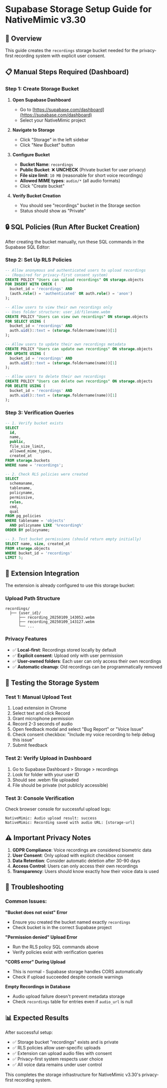 # Supabase Storage Setup Guide for NativeMimic v3.30

## 🎯 Overview
This guide creates the `recordings` storage bucket needed for the privacy-first recording system with explicit user consent.

## 📋 Manual Steps Required (Dashboard)

### Step 1: Create Storage Bucket

1. **Open Supabase Dashboard**
   - Go to [https://supabase.com/dashboard](https://supabase.com/dashboard)
   - Select your NativeMimic project

2. **Navigate to Storage**
   - Click "Storage" in the left sidebar
   - Click "New Bucket" button

3. **Configure Bucket**
   - **Bucket Name**: `recordings`
   - **Public Bucket**: ❌ **UNCHECK** (Private bucket for user privacy)
   - **File size limit**: `10 MB` (reasonable for short voice recordings)
   - **Allowed MIME types**: `audio/*` (all audio formats)
   - Click "Create bucket"

4. **Verify Bucket Creation**
   - You should see "recordings" bucket in the Storage section
   - Status should show as "Private"

## 🔒 SQL Policies (Run After Bucket Creation)

After creating the bucket manually, run these SQL commands in the Supabase SQL Editor:

### Step 2: Set Up RLS Policies

```sql
-- Allow anonymous and authenticated users to upload recordings
-- (Required for privacy-first consent system)
CREATE POLICY "Users can upload recordings" ON storage.objects
FOR INSERT WITH CHECK (
  bucket_id = 'recordings' AND 
  (auth.role() = 'authenticated' OR auth.role() = 'anon')
);

-- Allow users to view their own recordings only
-- Uses folder structure: user_id/filename.webm
CREATE POLICY "Users can view own recordings" ON storage.objects  
FOR SELECT USING (
  bucket_id = 'recordings' AND 
  auth.uid()::text = (storage.foldername(name))[1]
);

-- Allow users to update their own recordings metadata
CREATE POLICY "Users can update own recordings" ON storage.objects
FOR UPDATE USING (
  bucket_id = 'recordings' AND 
  auth.uid()::text = (storage.foldername(name))[1] 
);

-- Allow users to delete their own recordings
CREATE POLICY "Users can delete own recordings" ON storage.objects
FOR DELETE USING (
  bucket_id = 'recordings' AND 
  auth.uid()::text = (storage.foldername(name))[1]
);
```

### Step 3: Verification Queries

```sql
-- 1. Verify bucket exists
SELECT 
  id,
  name,
  public,
  file_size_limit,
  allowed_mime_types,
  created_at
FROM storage.buckets 
WHERE name = 'recordings';

-- 2. Check RLS policies were created
SELECT 
  schemaname,
  tablename, 
  policyname,
  permissive,
  roles,
  cmd,
  qual
FROM pg_policies 
WHERE tablename = 'objects' 
  AND policyname LIKE '%recording%'
ORDER BY policyname;

-- 3. Test bucket permissions (should return empty initially)
SELECT name, size, created_at 
FROM storage.objects 
WHERE bucket_id = 'recordings' 
LIMIT 5;
```

## 🔧 Extension Integration

The extension is already configured to use this storage bucket:

### Upload Path Structure
```
recordings/
  ├── {user_id}/
      ├── recording_20250109_143052.webm
      ├── recording_20250109_143127.webm
      └── ...
```

### Privacy Features
- ✅ **Local-first**: Recordings stored locally by default
- ✅ **Explicit consent**: Upload only with user permission
- ✅ **User-owned folders**: Each user can only access their own recordings
- ✅ **Automatic cleanup**: Old recordings can be programmatically removed

## 🧪 Testing the Storage System

### Test 1: Manual Upload Test
1. Load extension in Chrome
2. Select text and click Record
3. Grant microphone permission
4. Record 2-3 seconds of audio
5. Open feedback modal and select "Bug Report" or "Voice Issue"
6. Check consent checkbox: "Include my voice recording to help debug this issue"
7. Submit feedback

### Test 2: Verify Upload in Dashboard
1. Go to Supabase Dashboard > Storage > recordings
2. Look for folder with your user ID
3. Should see .webm file uploaded
4. File should be private (not publicly accessible)

### Test 3: Console Verification
Check browser console for successful upload logs:
```
NativeMimic: Audio upload result: success
NativeMimic: Recording saved with audio URL: [storage-url]
```

## ⚠️ Important Privacy Notes

1. **GDPR Compliance**: Voice recordings are considered biometric data
2. **User Consent**: Only upload with explicit checkbox consent
3. **Data Retention**: Consider automatic deletion after 30-90 days
4. **Access Control**: Users can only access their own recordings
5. **Transparency**: Users should know exactly how their voice data is used

## 🚨 Troubleshooting

### Common Issues:

**"Bucket does not exist" Error**
- Ensure you created the bucket named exactly `recordings`
- Check bucket is in the correct Supabase project

**"Permission denied" Upload Error**
- Run the RLS policy SQL commands above
- Verify policies exist with verification queries

**"CORS error" During Upload**
- This is normal - Supabase storage handles CORS automatically
- Check if upload succeeded despite console warnings

**Empty Recordings in Database**
- Audio upload failure doesn't prevent metadata storage
- Check `recordings` table for entries even if `audio_url` is null

## 📊 Expected Results

After successful setup:
- ✅ Storage bucket "recordings" exists and is private
- ✅ RLS policies allow user-specific uploads
- ✅ Extension can upload audio files with consent
- ✅ Privacy-first system respects user choice
- ✅ All voice data remains under user control

This completes the storage infrastructure for NativeMimic v3.30's privacy-first recording system.